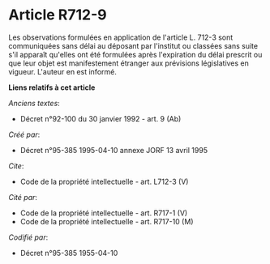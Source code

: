 # Article R712-9

Les observations formulées en application de l'article L. 712-3 sont communiquées sans délai au déposant par l'institut ou
classées sans suite s'il apparaît qu'elles ont été formulées après l'expiration du délai prescrit ou que leur objet est
manifestement étranger aux prévisions législatives en vigueur. L'auteur en est informé.

**Liens relatifs à cet article**

_Anciens textes_:

  - Décret n°92-100 du 30 janvier 1992 - art. 9 (Ab)

_Créé par_:

  - Décret n°95-385 1995-04-10 annexe JORF 13 avril 1995

_Cite_:

  - Code de la propriété intellectuelle - art. L712-3 (V)

_Cité par_:

  - Code de la propriété intellectuelle - art. R717-1 (V)
  - Code de la propriété intellectuelle - art. R717-10 (M)

_Codifié par_:

  - Décret n°95-385 1955-04-10

